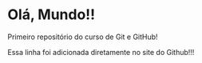 # Olá, Mundo!!
 Primeiro repositório do curso de Git e GitHub!
 
 Essa linha foi adicionada diretamente no site do Github!!!
